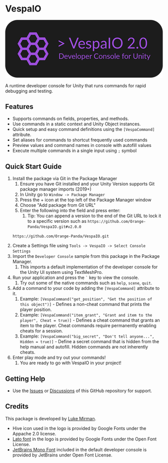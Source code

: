 # VespaIO

![VespaIO Logo](.github/images/VespaIO%20Readme.png)

A runtime developer console for Unity that runs commands for rapid debugging and testing.

## Features

- Supports commands on fields, properties, and methods.
- Use commands in a static context and Unity Object instances.
- Quick setup and easy command definitions using the `[VespaCommand]` attribute.
- Set aliases for commands to shortcut frequently used commands
- Preview values and command names in console with autofill values
- Execute multiple commands in a single input using `;` symbol

## Quick Start Guide

1. Install the package via Git in the Package Manager
    1. Ensure you have Git installed and your Unity Version supports Git package manager imports (2019+)
    2. In Unity go to `Window -> Package Manager`
    3. Press the + icon at the top left of the Package Manager window
    4. Choose "Add package from Git URL"
    5. Enter the following into the field and press enter:
        1. Tip: You can append a version to the end of the Git URL to lock it to a specific version such as `https://github.com/Orange-Panda/VespaIO.git#v2.0.0`
   ```
   https://github.com/Orange-Panda/VespaIO.git
   ```
2. Create a Settings file using `Tools -> VespaIO -> Select Console Settings`
3. Import the `Developer Console` sample from this package in the Package Manager.
    1. This imports a default implementation of the developer console for the Unity UI system using TextMeshPro.
4. Run your application and press the `` ` `` key to view the console.
    1. Try out some of the native commands such as `help`, `scene`, `quit`.
5. Add a command to your code by adding the `[VespaCommand]` attribute to it.
    1. Example: `[VespaCommand("get_position", "Get the position of this object")]` - Defines a non-cheat command that prints the player position.
    2. Example: `[VespaCommand("item_grant", "Grant and item to the player", Cheat = true)]` - Defines a cheat command that grants an item to the player. Cheat commands require permanently enabling cheats for a session.
    3. Example: `[VespaCommand("big_secret", "Don't tell anyone...", Hidden = true)]` - Define a secret command that is hidden from the help manual and autofill. Hidden commands are not inherently cheats.
6. Enter play mode and try out your commands!
    1. You are ready to go with VespaIO in your project!

## Getting Help

- Use the [Issues](https://github.com/Orange-Panda/VespaIO/issues) or [Discussions](https://github.com/Orange-Panda/VespaIO/discussions) of this GitHub repository for support.

## Credits

This package is developed by [Luke Mirman](https://lukemirman.com/).

- Hive icon used in the logo is provided by Google Fonts under the Appache 2.0 license.
- [Lato font](https://fonts.google.com/specimen/Lato/about) in the logo is provided by Google Fonts under the Open Font License.
- [JetBrains Mono Font](https://github.com/JetBrains/JetBrainsMono) included in the default developer console is provided by JetBrains under Open Font License.
